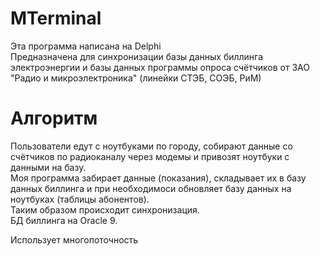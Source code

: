 # MTerminal
Эта программа написана на Delphi <br/>
Предназначена для синхронизации базы данных биллинга электроэнергии и базы данных программы опроса счётчиков от ЗАО "Радио и микроэлектроника" (линейки СТЭБ, СОЭБ, РиМ) <br/>

# Алгоритм
Пользователи едут с ноутбуками по городу, собирают данные со счётчиков по радиоканалу через модемы и привозят ноутбуки с данными на базу. <br/>
Моя программа забирает данные (показания), складывает их в базу данных биллинга и при необходимоси обновляет базу данных на ноутбуках (таблицы абонентов). <br/>
Таким образом происходит синхронизация. <br/>
БД биллинга на Oracle 9. <br/>

Использует многопоточность


